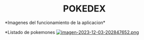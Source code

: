 <h1 align="center"> POKEDEX </h1>
*Imagenes del funcionamiento de la aplicacion*

*Listado de pokemones
[![imagen-2023-12-03-202847652.png](https://i.postimg.cc/yxFkfGHx/imagen-2023-12-03-202847652.png)](https://postimg.cc/n9hFr0Mf)
